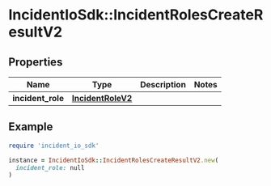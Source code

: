 # IncidentIoSdk::IncidentRolesCreateResultV2

## Properties

| Name | Type | Description | Notes |
| ---- | ---- | ----------- | ----- |
| **incident_role** | [**IncidentRoleV2**](IncidentRoleV2.md) |  |  |

## Example

```ruby
require 'incident_io_sdk'

instance = IncidentIoSdk::IncidentRolesCreateResultV2.new(
  incident_role: null
)
```

